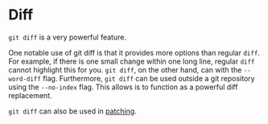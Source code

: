 # Diff

`git diff` is a very powerful feature.

One notable use of git diff is that it provides more options than regular `diff`.
For example, if there is one small change within one long line, regular `diff` cannot highlight this for you. `git diff`, on the other hand, can with the `--word-diff` flag.
Furthermore, `git diff` can be used outside a git repository using the `--no-index` flag. This allows is to function as a powerful diff replacement.

`git diff` can also be used in [patching](./patch.md).
